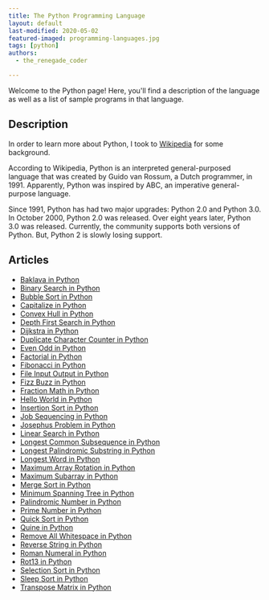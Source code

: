 ```yaml
---
title: The Python Programming Language
layout: default
last-modified: 2020-05-02
featured-imaged: programming-languages.jpg
tags: [python]
authors:
  - the_renegade_coder

---
```


Welcome to the Python page! Here, you'll find a description of the language as well as a list of sample programs in that language.

## Description

In order to learn more about Python, I took to [Wikipedia][1] for some background.

According to Wikipedia, Python is an interpreted general-purposed language that was created by Guido van Rossum, 
a Dutch programmer, in 1991. Apparently, Python was inspired by ABC, an imperative general-purpose language.

Since 1991, Python has had two major upgrades: Python 2.0 and Python 3.0. In October 2000, Python 2.0 was released. 
Over eight years later, Python 3.0 was released. Currently, the community supports both versions of Python. 
But, Python 2 is slowly losing support.

[1]: https://en.wikipedia.org/wiki/Python_(programming_language)


## Articles

- [Baklava in Python](https://rzuckerm.github.io/sample-programs-website-copy/projects/baklava/python)
- [Binary Search in Python](https://rzuckerm.github.io/sample-programs-website-copy/projects/binary-search/python)
- [Bubble Sort in Python](https://rzuckerm.github.io/sample-programs-website-copy/projects/bubble-sort/python)
- [Capitalize in Python](https://rzuckerm.github.io/sample-programs-website-copy/projects/capitalize/python)
- [Convex Hull in Python](https://rzuckerm.github.io/sample-programs-website-copy/projects/convex-hull/python)
- [Depth First Search in Python](https://rzuckerm.github.io/sample-programs-website-copy/projects/depth-first-search/python)
- [Dijkstra in Python](https://rzuckerm.github.io/sample-programs-website-copy/projects/dijkstra/python)
- [Duplicate Character Counter in Python](https://rzuckerm.github.io/sample-programs-website-copy/projects/duplicate-character-counter/python)
- [Even Odd in Python](https://rzuckerm.github.io/sample-programs-website-copy/projects/even-odd/python)
- [Factorial in Python](https://rzuckerm.github.io/sample-programs-website-copy/projects/factorial/python)
- [Fibonacci in Python](https://rzuckerm.github.io/sample-programs-website-copy/projects/fibonacci/python)
- [File Input Output in Python](https://rzuckerm.github.io/sample-programs-website-copy/projects/file-input-output/python)
- [Fizz Buzz in Python](https://rzuckerm.github.io/sample-programs-website-copy/projects/fizz-buzz/python)
- [Fraction Math in Python](https://rzuckerm.github.io/sample-programs-website-copy/projects/fraction-math/python)
- [Hello World in Python](https://rzuckerm.github.io/sample-programs-website-copy/projects/hello-world/python)
- [Insertion Sort in Python](https://rzuckerm.github.io/sample-programs-website-copy/projects/insertion-sort/python)
- [Job Sequencing in Python](https://rzuckerm.github.io/sample-programs-website-copy/projects/job-sequencing/python)
- [Josephus Problem in Python](https://rzuckerm.github.io/sample-programs-website-copy/projects/josephus-problem/python)
- [Linear Search in Python](https://rzuckerm.github.io/sample-programs-website-copy/projects/linear-search/python)
- [Longest Common Subsequence in Python](https://rzuckerm.github.io/sample-programs-website-copy/projects/longest-common-subsequence/python)
- [Longest Palindromic Substring in Python](https://rzuckerm.github.io/sample-programs-website-copy/projects/longest-palindromic-substring/python)
- [Longest Word in Python](https://rzuckerm.github.io/sample-programs-website-copy/projects/longest-word/python)
- [Maximum Array Rotation in Python](https://rzuckerm.github.io/sample-programs-website-copy/projects/maximum-array-rotation/python)
- [Maximum Subarray in Python](https://rzuckerm.github.io/sample-programs-website-copy/projects/maximum-subarray/python)
- [Merge Sort in Python](https://rzuckerm.github.io/sample-programs-website-copy/projects/merge-sort/python)
- [Minimum Spanning Tree in Python](https://rzuckerm.github.io/sample-programs-website-copy/projects/minimum-spanning-tree/python)
- [Palindromic Number in Python](https://rzuckerm.github.io/sample-programs-website-copy/projects/palindromic-number/python)
- [Prime Number in Python](https://rzuckerm.github.io/sample-programs-website-copy/projects/prime-number/python)
- [Quick Sort in Python](https://rzuckerm.github.io/sample-programs-website-copy/projects/quick-sort/python)
- [Quine in Python](https://rzuckerm.github.io/sample-programs-website-copy/projects/quine/python)
- [Remove All Whitespace in Python](https://rzuckerm.github.io/sample-programs-website-copy/projects/remove-all-whitespace/python)
- [Reverse String in Python](https://rzuckerm.github.io/sample-programs-website-copy/projects/reverse-string/python)
- [Roman Numeral in Python](https://rzuckerm.github.io/sample-programs-website-copy/projects/roman-numeral/python)
- [Rot13 in Python](https://rzuckerm.github.io/sample-programs-website-copy/projects/rot13/python)
- [Selection Sort in Python](https://rzuckerm.github.io/sample-programs-website-copy/projects/selection-sort/python)
- [Sleep Sort in Python](https://rzuckerm.github.io/sample-programs-website-copy/projects/sleep-sort/python)
- [Transpose Matrix in Python](https://rzuckerm.github.io/sample-programs-website-copy/projects/transpose-matrix/python)